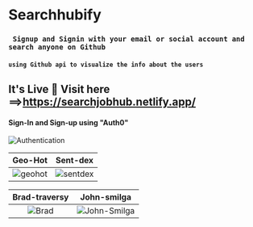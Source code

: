 # Searchhubify 
### ``` Signup and Signin with your email or social account and search anyone on Github```

#### ```using Github api to visualize the info about the users```

## It's Live 🎉 Visit here ==>https://searchjobhub.netlify.app/



#### Sign-In and Sign-up using "Auth0" 

![Authentication](https://user-images.githubusercontent.com/37651620/88461843-e770d780-cec6-11ea-850a-669e16e8e870.gif)


Geo-Hot          |  Sent-dex                             
:----------------------------:|:--------------------------------------:
![geohot](https://user-images.githubusercontent.com/37651620/88462181-22740a80-cec9-11ea-940e-a1a41e6b2c5e.gif)| ![sentdex](https://user-images.githubusercontent.com/37651620/88462441-007b8780-cecb-11ea-836b-3110a2608cca.gif)

Brad-traversy    | John-smilga
:------------------:|:-----------------:
![Brad](https://user-images.githubusercontent.com/37651620/88462799-c95aa580-cecd-11ea-9d43-84a1668775c0.gif) | ![John-Smilga](https://user-images.githubusercontent.com/37651620/88462587-32411e00-cecc-11ea-8ae7-96360f056af9.gif)

